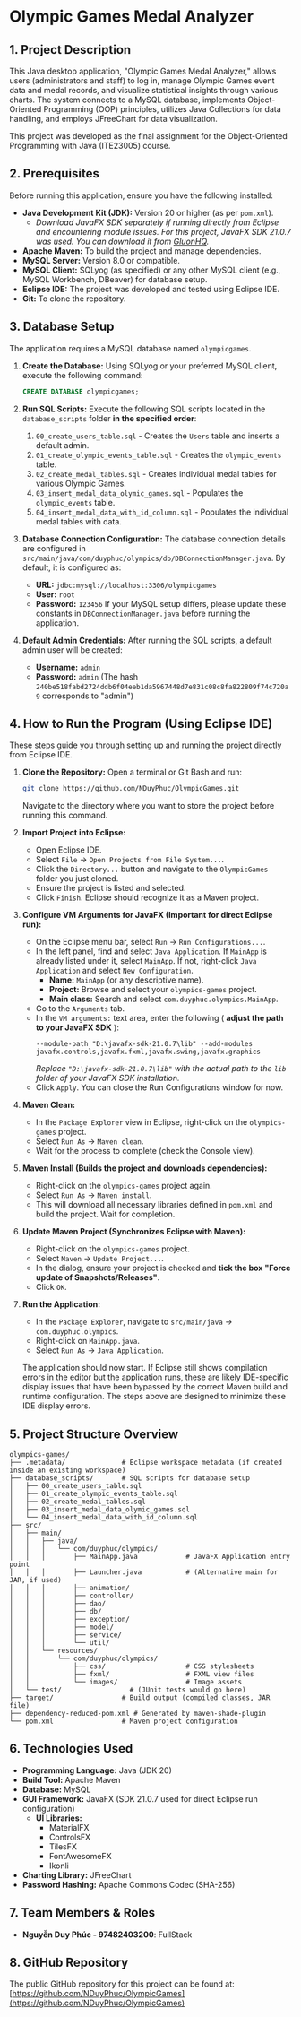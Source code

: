 
# Olympic Games Medal Analyzer

## 1. Project Description

This Java desktop application, "Olympic Games Medal Analyzer," allows users (administrators and staff) to log in, manage Olympic Games event data and medal records, and visualize statistical insights through various charts. The system connects to a MySQL database, implements Object-Oriented Programming (OOP) principles, utilizes Java Collections for data handling, and employs JFreeChart for data visualization.

This project was developed as the final assignment for the Object-Oriented Programming with Java (ITE23005) course.

## 2. Prerequisites

Before running this application, ensure you have the following installed:

*   **Java Development Kit (JDK):** Version 20 or higher (as per `pom.xml`).
    *   *Download JavaFX SDK separately if running directly from Eclipse and encountering module issues. For this project, JavaFX SDK 21.0.7 was used. You can download it from [GluonHQ](https://gluonhq.com/products/javafx/).*
*   **Apache Maven:** To build the project and manage dependencies.
*   **MySQL Server:** Version 8.0 or compatible.
*   **MySQL Client:** SQLyog (as specified) or any other MySQL client (e.g., MySQL Workbench, DBeaver) for database setup.
*   **Eclipse IDE:** The project was developed and tested using Eclipse IDE.
*   **Git:** To clone the repository.

## 3. Database Setup

The application requires a MySQL database named `olympicgames`.

1.  **Create the Database:**
    Using SQLyog or your preferred MySQL client, execute the following command:
    ```sql
    CREATE DATABASE olympicgames;
    ```

2.  **Run SQL Scripts:**
    Execute the following SQL scripts located in the `database_scripts` folder **in the specified order**:
    1.  `00_create_users_table.sql` - Creates the `Users` table and inserts a default admin.
    2.  `01_create_olympic_events_table.sql` - Creates the `olympic_events` table.
    3.  `02_create_medal_tables.sql` - Creates individual medal tables for various Olympic Games.
    4.  `03_insert_medal_data_olymic_games.sql` - Populates the `olympic_events` table.
    5.  `04_insert_medal_data_with_id_column.sql` - Populates the individual medal tables with data.

3.  **Database Connection Configuration:**
    The database connection details are configured in `src/main/java/com/duyphuc/olympics/db/DBConnectionManager.java`.
    By default, it is configured as:
    *   **URL:** `jdbc:mysql://localhost:3306/olympicgames`
    *   **User:** `root`
    *   **Password:** `123456`
    If your MySQL setup differs, please update these constants in `DBConnectionManager.java` before running the application.

4.  **Default Admin Credentials:**
    After running the SQL scripts, a default admin user will be created:
    *   **Username:** `admin`
    *   **Password:** `admin` (The hash `240be518fabd2724ddb6f04eeb1da5967448d7e831c08c8fa822809f74c720a9` corresponds to "admin")

## 4. How to Run the Program (Using Eclipse IDE)

These steps guide you through setting up and running the project directly from Eclipse IDE.

1.  **Clone the Repository:**
    Open a terminal or Git Bash and run:
    ```bash
    git clone https://github.com/NDuyPhuc/OlympicGames.git
    ```
    Navigate to the directory where you want to store the project before running this command.

2.  **Import Project into Eclipse:**
    *   Open Eclipse IDE.
    *   Select `File` -> `Open Projects from File System...`.
    *   Click the `Directory...` button and navigate to the `OlympicGames` folder you just cloned.
    *   Ensure the project is listed and selected.
    *   Click `Finish`. Eclipse should recognize it as a Maven project.

3.  **Configure VM Arguments for JavaFX (Important for direct Eclipse run):**
    *   On the Eclipse menu bar, select `Run` -> `Run Configurations...`.
    *   In the left panel, find and select `Java Application`. If `MainApp` is already listed under it, select `MainApp`. If not, right-click `Java Application` and select `New Configuration`.
        *   **Name:** `MainApp` (or any descriptive name).
        *   **Project:** Browse and select your `olympics-games` project.
        *   **Main class:** Search and select `com.duyphuc.olympics.MainApp`.
    *   Go to the `Arguments` tab.
    *   In the `VM arguments:` text area, enter the following ( **adjust the path to your JavaFX SDK** ):
        ```
        --module-path "D:\javafx-sdk-21.0.7\lib" --add-modules javafx.controls,javafx.fxml,javafx.swing,javafx.graphics
        ```
        *Replace `"D:\javafx-sdk-21.0.7\lib"` with the actual path to the `lib` folder of your JavaFX SDK installation.*
    *   Click `Apply`. You can close the Run Configurations window for now.

4.  **Maven Clean:**
    *   In the `Package Explorer` view in Eclipse, right-click on the `olympics-games` project.
    *   Select `Run As` -> `Maven clean`.
    *   Wait for the process to complete (check the Console view).

5.  **Maven Install (Builds the project and downloads dependencies):**
    *   Right-click on the `olympics-games` project again.
    *   Select `Run As` -> `Maven install`.
    *   This will download all necessary libraries defined in `pom.xml` and build the project. Wait for completion.

6.  **Update Maven Project (Synchronizes Eclipse with Maven):**
    *   Right-click on the `olympics-games` project.
    *   Select `Maven` -> `Update Project...`.
    *   In the dialog, ensure your project is checked and **tick the box "Force update of Snapshots/Releases"**.
    *   Click `OK`.

7.  **Run the Application:**
    *   In the `Package Explorer`, navigate to `src/main/java` -> `com.duyphuc.olympics`.
    *   Right-click on `MainApp.java`.
    *   Select `Run As` -> `Java Application`.

    The application should now start. If Eclipse still shows compilation errors in the editor but the application runs, these are likely IDE-specific display issues that have been bypassed by the correct Maven build and runtime configuration. The steps above are designed to minimize these IDE display errors.

## 5. Project Structure Overview

```
olympics-games/
├── .metadata/              # Eclipse workspace metadata (if created inside an existing workspace)
├── database_scripts/       # SQL scripts for database setup
│   ├── 00_create_users_table.sql
│   ├── 01_create_olympic_events_table.sql
│   ├── 02_create_medal_tables.sql
│   ├── 03_insert_medal_data_olymic_games.sql
│   └── 04_insert_medal_data_with_id_column.sql
├── src/
│   ├── main/
│   │   ├── java/
│   │   │   └── com/duyphuc/olympics/
│   │   │       ├── MainApp.java            # JavaFX Application entry point
│   │   │       ├── Launcher.java           # (Alternative main for JAR, if used)
│   │   │       ├── animation/
│   │   │       ├── controller/
│   │   │       ├── dao/
│   │   │       ├── db/
│   │   │       ├── exception/
│   │   │       ├── model/
│   │   │       ├── service/
│   │   │       └── util/
│   │   └── resources/
│   │       └── com/duyphuc/olympics/
│   │           ├── css/                    # CSS stylesheets
│   │           ├── fxml/                   # FXML view files
│   │           └── images/                 # Image assets
│   └── test/                 # (JUnit tests would go here)
├── target/                 # Build output (compiled classes, JAR file)
├── dependency-reduced-pom.xml # Generated by maven-shade-plugin
└── pom.xml                 # Maven project configuration
```

## 6. Technologies Used

*   **Programming Language:** Java (JDK 20)
*   **Build Tool:** Apache Maven
*   **Database:** MySQL
*   **GUI Framework:** JavaFX (SDK 21.0.7 used for direct Eclipse run configuration)
    *   **UI Libraries:**
        *   MaterialFX
        *   ControlsFX
        *   TilesFX
        *   FontAwesomeFX
        *   Ikonli
*   **Charting Library:** JFreeChart
*   **Password Hashing:** Apache Commons Codec (SHA-256)

## 7. Team Members & Roles

*   **Nguyễn Duy Phúc - 97482403200**: FullStack

## 8. GitHub Repository

The public GitHub repository for this project can be found at:
[https://github.com/NDuyPhuc/OlympicGames](https://github.com/NDuyPhuc/OlympicGames)
